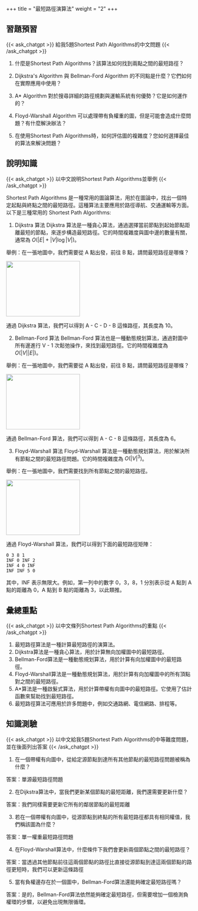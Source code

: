 +++
title = "最短路徑演算法"
weight = "2"
+++
## 習題預習
{{< ask_chatgpt >}}
給我5題Shortest Path Algorithms的中文問題
{{< /ask_chatgpt >}}



1. 什麼是Shortest Path Algorithms？該算法如何找到兩點之間的最短路徑？

2. Dijkstra's Algorithm 與 Bellman-Ford Algorithm 的不同點是什麼？它們如何在實際應用中使用？

3. A* Algorithm 對於搜尋詳細的路徑規劃與運輸系統有何優勢？它是如何運作的？

4. Floyd-Warshall Algorithm 可以處理帶有負權重的圖，但是可能會造成什麼問題？有什麼解決辦法？

5. 在使用Shortest Path Algorithms時，如何評估圖的複雜度？您如何選擇最佳的算法來解決問題？   

## 說明知識
{{< ask_chatgpt >}}
以中文說明Shortest Path Algorithms並舉例
{{< /ask_chatgpt >}}



Shortest Path Algorithms 是一種常用的圖論算法，用於在圖論中，找出一個特定起點與終點之間的最短路徑。這種算法主要應用於路徑導航、交通運輸等方面。以下是三種常用的 Shortest Path Algorithms:

1. Dijkstra 算法
Dijkstra 算法是一種貪心算法，通過選擇當前節點到起始節點距離最短的節點，來逐步構造最短路徑。它的時間複雜度與圖中邊的數量有關，通常為 $O(|E| + |V|\log|V|)$。

舉例：在一張地圖中，我們需要從 A 點出發，前往 B 點，請問最短路徑是哪條？

<img src="https://i.imgur.com/Z7v1zIC.png" width="200" height="150">

通過 Dijkstra 算法，我們可以得到 A - C - D - B 這條路徑，其長度為 10。

2. Bellman-Ford 算法
Bellman-Ford 算法也是一種動態規划算法，通過對圖中所有邊進行 V - 1 次鬆弛操作，來找到最短路徑。它的時間複雜度為 $O(|V||E|)$。

舉例：在一張地圖中，我們需要從 A 點出發，前往 B 點，請問最短路徑是哪條？

<img src="https://i.imgur.com/IjOojgn.png" width="200" height="150">

通過 Bellman-Ford 算法，我們可以得到 A - C - B 這條路徑，其長度為 6。

3. Floyd-Warshall 算法
Floyd-Warshall 算法是一種動態規划算法，用於解決所有節點之間的最短路徑問題。它的時間複雜度為 $O(|V|^3)$。

舉例：在一張地圖中，我們需要找到所有節點之間的最短路徑。

<img src="https://i.imgur.com/sy0W8Sc.png" width="200" height="150">

通過 Floyd-Warshall 算法，我們可以得到下面的最短路徑矩陣：

```
0 3 8 1
INF 0 INF 2
INF 4 0 INF
INF INF 5 0
```

其中，INF 表示無限大。例如，第一列中的數字 0，3，8，1 分別表示從 A 點到 A 點的距離為 0，A 點到 B 點的距離為 3，以此類推。   

## 彙總重點
{{< ask_chatgpt >}}
以中文條列Shortest Path Algorithms的重點
{{< /ask_chatgpt >}}



1. 最短路徑算法是一種計算最短路徑的演算法。
2. Dijkstra算法是一種貪心算法，用於計算無向加權圖中的最短路徑。
3. Bellman-Ford算法是一種動態規划算法，用於計算有向加權圖中的最短路徑。
4. Floyd-Warshall算法是一種動態規划算法，用於計算有向加權圖中的所有頂點對之間的最短路徑。
5. A*算法是一種啟髮式算法，用於計算帶權有向圖中的最短路徑。它使用了估計函數來幫助找到最短路徑。
6. 最短路徑算法可應用於許多問題中，例如交通路網、電信網路、排程等。   

## 知識測驗
{{< ask_chatgpt >}}
以中文給我5題Shortest Path Algorithms的中等難度問題，並在後面列出答案
{{< /ask_chatgpt >}}



1. 在一個帶權有向圖中，從給定源節點到達所有其他節點的最短路徑問題被稱為什麼？

答案：單源最短路徑問題

2. 在Dijkstra算法中，當我們更新某個節點的最短距離，我們還需要更新什麼？

答案：我們同樣需要更新它所有的鄰居節點的最短距離

3. 若在一個帶權有向圖中，從源節點到終點的所有最短路徑都具有相同權值，我們稱該圖為什麼？

答案：單一權重最短路徑問題

4. 在Floyd-Warshall算法中，什麼條件下我們會更新兩個節點之間的最短路徑？

答案：當透過其他節點前往這兩個節點的路徑比直接從源節點到達這兩個節點的路徑更短時，我們可以更新這條路徑

5. 當有負權邊存在於一個圖中，Bellman-Ford算法還能夠確定最短路徑嗎？

答案：是的，Bellman-Ford算法依然能夠確定最短路徑，但需要增加一個檢測負權環的步驟，以避免出現無限循環。   

